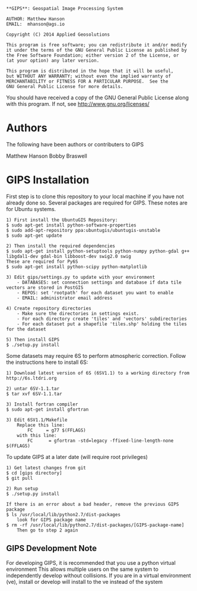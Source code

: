 
    **GIPS**: Geospatial Image Processing System

    AUTHOR: Matthew Hanson
    EMAIL:  mhanson@ags.io

    Copyright (C) 2014 Applied Geosolutions

    This program is free software; you can redistribute it and/or modify
    it under the terms of the GNU General Public License as published by
    the Free Software Foundation; either version 2 of the License, or
    (at your option) any later version.

    This program is distributed in the hope that it will be useful,
    but WITHOUT ANY WARRANTY; without even the implied warranty of
    MERCHANTABILITY or FITNESS FOR A PARTICULAR PURPOSE.  See the
    GNU General Public License for more details.

   You should have received a copy of the GNU General Public License
   along with this program. If not, see <http://www.gnu.org/licenses/>

# Authors

The following have been authors or contributers to GIPS

Matthew Hanson
Bobby Braswell


# GIPS Installation

First step is to clone this repository to your local machine if you have not already done so.
Several packages are required for GIPS. These notes are for Ubuntu systems.

    1) First install the UbuntuGIS Repository:
    $ sudo apt-get install python-software-properties
    $ sudo add-apt-repository ppa:ubuntugis/ubuntugis-unstable
    $ sudo apt-get update

    2) Then install the required dependencies
    $ sudo apt-get install python-setuptools python-numpy python-gdal g++ libgdal1-dev gdal-bin libboost-dev swig2.0 swig
    These are required for Py6S
    $ sudo apt-get install python-scipy python-matplotlib

    3) Edit gips/settings.py to update with your environment
        - DATABASES: set connection settings and database if data tile vectors are stored in PostGIS
        - REPOS: set 'rootpath' for each dataset you want to enable
        - EMAIL: administrator email address

    4) Create repository directories
        - Make sure the directories in settings exist.  
        - For each directory create 'tiles' and 'vectors' subdirectories
        - For each dataset put a shapefile 'tiles.shp' holding the tiles for the dataset

    5) Then install GIPS
    $ ./setup.py install

Some datasets may require 6S to perform atmospheric correction. Follow the instructions here to install 6S:

    1) Download latest version of 6S (6SV1.1) to a working directory from http://6s.ltdri.org

    2) untar 6SV-1.1.tar
    $ tar xvf 6SV-1.1.tar

    3) Install fortran compiler
    $ sudo apt-get install gfortran

    3) Edit 6SV1.1/Makefile
        Replace this line:
            FC     = g77 $(FFLAGS)
        with this line:
            FC      = gfortran -std=legacy -ffixed-line-length-none $(FFLAGS)

To update GIPS at a later date (will require root privileges)

    1) Get latest changes from git
    $ cd [gips directory]
    $ git pull

    2) Run setup
    $ ./setup.py install

    If there is an error about a bad header, remove the previous GIPS package
    $ ls /usr/local/lib/python2.7/dist-packages
        look for GIPS package name
    $ rm -rf /usr/local/lib/python2.7/dist-packages/[GIPS-package-name]
        Then go to step 2 again

## GIPS Development Note

For developing GIPS, it is recommended that you use a python virtual environment 
This allows multiple users on the same system to independently develop without 
collisions. If you are in a virtual environment (ve), install or develop will install
to the ve instead of the system
